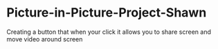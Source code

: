# Picture-in-Picture-Project-Shawn
Creating a button that when your click it allows you to share screen and move video around screen
